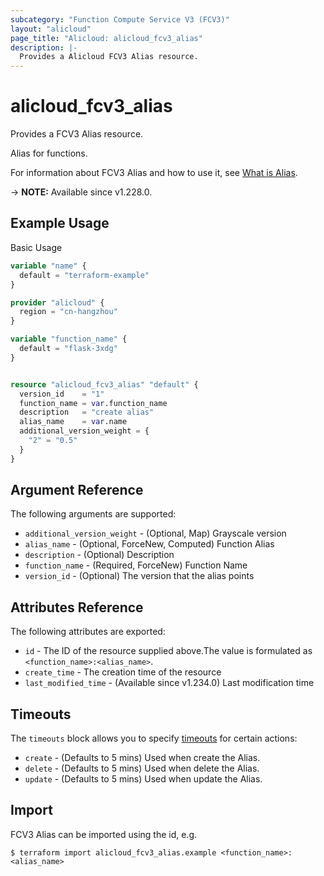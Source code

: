 ```yaml
---
subcategory: "Function Compute Service V3 (FCV3)"
layout: "alicloud"
page_title: "Alicloud: alicloud_fcv3_alias"
description: |-
  Provides a Alicloud FCV3 Alias resource.
---
```


# alicloud_fcv3_alias

Provides a FCV3 Alias resource.

Alias for functions.

For information about FCV3 Alias and how to use it, see [What is Alias](https://www.alibabacloud.com/help/en/functioncompute/developer-reference/api-fc-2023-03-30-createalias).

-> **NOTE:** Available since v1.228.0.

## Example Usage

Basic Usage

```terraform
variable "name" {
  default = "terraform-example"
}

provider "alicloud" {
  region = "cn-hangzhou"
}

variable "function_name" {
  default = "flask-3xdg"
}


resource "alicloud_fcv3_alias" "default" {
  version_id    = "1"
  function_name = var.function_name
  description   = "create alias"
  alias_name    = var.name
  additional_version_weight = {
    "2" = "0.5"
  }
}
```

## Argument Reference

The following arguments are supported:
* `additional_version_weight` - (Optional, Map) Grayscale version
* `alias_name` - (Optional, ForceNew, Computed) Function Alias
* `description` - (Optional) Description
* `function_name` - (Required, ForceNew) Function Name
* `version_id` - (Optional) The version that the alias points

## Attributes Reference

The following attributes are exported:
* `id` - The ID of the resource supplied above.The value is formulated as `<function_name>:<alias_name>`.
* `create_time` - The creation time of the resource
* `last_modified_time` - (Available since v1.234.0) Last modification time

## Timeouts

The `timeouts` block allows you to specify [timeouts](https://www.terraform.io/docs/configuration-0-11/resources.html#timeouts) for certain actions:
* `create` - (Defaults to 5 mins) Used when create the Alias.
* `delete` - (Defaults to 5 mins) Used when delete the Alias.
* `update` - (Defaults to 5 mins) Used when update the Alias.

## Import

FCV3 Alias can be imported using the id, e.g.

```shell
$ terraform import alicloud_fcv3_alias.example <function_name>:<alias_name>
```